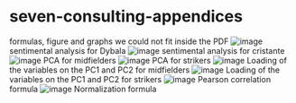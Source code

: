 # seven-consulting-appendices
formulas, figure and graphs we could not fit inside the PDF
![image](https://github.com/user-attachments/assets/6c5e637e-a5e7-48b0-8100-c817512a003c)
sentimental analysis for Dybala
![image](https://github.com/user-attachments/assets/77cb951e-4886-4c2d-9a67-a892248fe991)
sentimental analysis for cristante
![image](https://github.com/user-attachments/assets/cbc2f512-1831-4e02-b16b-86cc44f83e3b)
PCA for midfielders
![image](https://github.com/user-attachments/assets/cb53b40b-86ff-4556-ae31-72d77adc44f2)
PCA for strikers
![image](https://github.com/user-attachments/assets/94c747cc-fe63-42a1-8a50-17faaf94adfd)
Loading of the variables on the PC1 and PC2 for midfielders
![image](https://github.com/user-attachments/assets/7aa1bb36-7ba7-47bc-98b2-9d4fcb497fb3)
Loading of the variables on the PC1 and PC2 for strikers
![image](https://github.com/user-attachments/assets/d541ca0a-7650-4810-90d0-037aebc9bdbf)
Pearson correlation formula
![image](https://github.com/user-attachments/assets/92d0717c-83d5-49f5-86f8-177ed9970475)
Normalization formula




